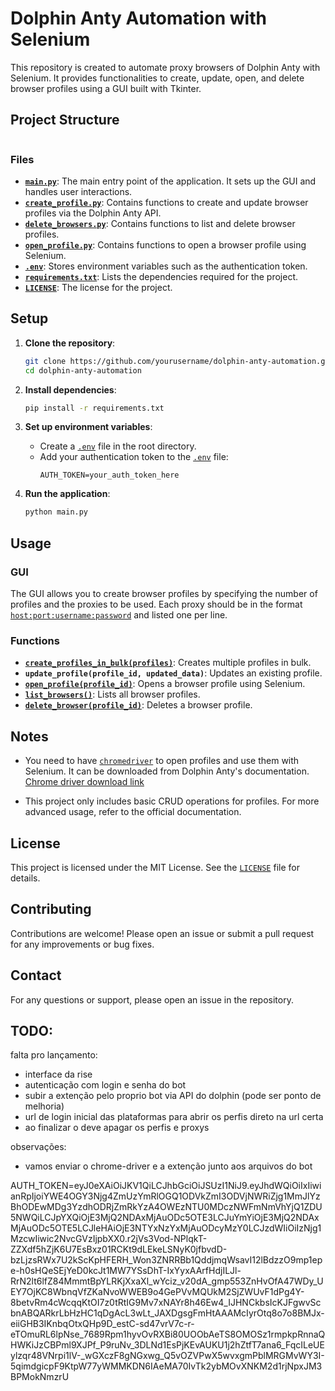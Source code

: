 # Dolphin Anty Automation with Selenium

This repository is created to automate proxy browsers of Dolphin Anty with Selenium. It provides functionalities to create, update, open, and delete browser profiles using a GUI built with Tkinter.

## Project Structure
```

```


### Files

- **[`main.py`](command:_github.copilot.openRelativePath?%5B%7B%22scheme%22%3A%22file%22%2C%22authority%22%3A%22%22%2C%22path%22%3A%22%2Fc%3A%2FUsers%2Fyanfe%2FOneDrive%2FDocumentos%2Frepo%2FDolphin-Anty-Automation-with-Selenium%2Fmain.py%22%2C%22query%22%3A%22%22%2C%22fragment%22%3A%22%22%7D%5D "c:\Users\yanfe\OneDrive\Documentos\repo\Dolphin-Anty-Automation-with-Selenium\main.py")**: The main entry point of the application. It sets up the GUI and handles user interactions.
- **[`create_profile.py`](command:_github.copilot.openRelativePath?%5B%7B%22scheme%22%3A%22file%22%2C%22authority%22%3A%22%22%2C%22path%22%3A%22%2Fc%3A%2FUsers%2Fyanfe%2FOneDrive%2FDocumentos%2Frepo%2FDolphin-Anty-Automation-with-Selenium%2Fcreate_profile.py%22%2C%22query%22%3A%22%22%2C%22fragment%22%3A%22%22%7D%5D "c:\Users\yanfe\OneDrive\Documentos\repo\Dolphin-Anty-Automation-with-Selenium\create_profile.py")**: Contains functions to create and update browser profiles via the Dolphin Anty API.
- **[`delete_browsers.py`](command:_github.copilot.openRelativePath?%5B%7B%22scheme%22%3A%22file%22%2C%22authority%22%3A%22%22%2C%22path%22%3A%22%2Fc%3A%2FUsers%2Fyanfe%2FOneDrive%2FDocumentos%2Frepo%2FDolphin-Anty-Automation-with-Selenium%2Fdelete_browsers.py%22%2C%22query%22%3A%22%22%2C%22fragment%22%3A%22%22%7D%5D "c:\Users\yanfe\OneDrive\Documentos\repo\Dolphin-Anty-Automation-with-Selenium\delete_browsers.py")**: Contains functions to list and delete browser profiles.
- **[`open_profile.py`](command:_github.copilot.openRelativePath?%5B%7B%22scheme%22%3A%22file%22%2C%22authority%22%3A%22%22%2C%22path%22%3A%22%2Fc%3A%2FUsers%2Fyanfe%2FOneDrive%2FDocumentos%2Frepo%2FDolphin-Anty-Automation-with-Selenium%2Fopen_profile.py%22%2C%22query%22%3A%22%22%2C%22fragment%22%3A%22%22%7D%5D "c:\Users\yanfe\OneDrive\Documentos\repo\Dolphin-Anty-Automation-with-Selenium\open_profile.py")**: Contains functions to open a browser profile using Selenium.
- **[`.env`](command:_github.copilot.openRelativePath?%5B%7B%22scheme%22%3A%22file%22%2C%22authority%22%3A%22%22%2C%22path%22%3A%22%2Fc%3A%2FUsers%2Fyanfe%2FOneDrive%2FDocumentos%2Frepo%2FDolphin-Anty-Automation-with-Selenium%2F.env%22%2C%22query%22%3A%22%22%2C%22fragment%22%3A%22%22%7D%5D "c:\Users\yanfe\OneDrive\Documentos\repo\Dolphin-Anty-Automation-with-Selenium\.env")**: Stores environment variables such as the authentication token.
- **[`requirements.txt`](command:_github.copilot.openRelativePath?%5B%7B%22scheme%22%3A%22file%22%2C%22authority%22%3A%22%22%2C%22path%22%3A%22%2Fc%3A%2FUsers%2Fyanfe%2FOneDrive%2FDocumentos%2Frepo%2FDolphin-Anty-Automation-with-Selenium%2Frequirements.txt%22%2C%22query%22%3A%22%22%2C%22fragment%22%3A%22%22%7D%5D "c:\Users\yanfe\OneDrive\Documentos\repo\Dolphin-Anty-Automation-with-Selenium\requirements.txt")**: Lists the dependencies required for the project.
- **[`LICENSE`](command:_github.copilot.openRelativePath?%5B%7B%22scheme%22%3A%22file%22%2C%22authority%22%3A%22%22%2C%22path%22%3A%22%2Fc%3A%2FUsers%2Fyanfe%2FOneDrive%2FDocumentos%2Frepo%2FDolphin-Anty-Automation-with-Selenium%2FLICENSE%22%2C%22query%22%3A%22%22%2C%22fragment%22%3A%22%22%7D%5D "c:\Users\yanfe\OneDrive\Documentos\repo\Dolphin-Anty-Automation-with-Selenium\LICENSE")**: The license for the project.

## Setup

1. **Clone the repository**:
    ```sh
    git clone https://github.com/yourusername/dolphin-anty-automation.git
    cd dolphin-anty-automation
    ```

2. **Install dependencies**:
    ```sh
    pip install -r requirements.txt
    ```

3. **Set up environment variables**:
    - Create a [`.env`](command:_github.copilot.openRelativePath?%5B%7B%22scheme%22%3A%22file%22%2C%22authority%22%3A%22%22%2C%22path%22%3A%22%2Fc%3A%2FUsers%2Fyanfe%2FOneDrive%2FDocumentos%2Frepo%2FDolphin-Anty-Automation-with-Selenium%2F.env%22%2C%22query%22%3A%22%22%2C%22fragment%22%3A%22%22%7D%5D "c:\Users\yanfe\OneDrive\Documentos\repo\Dolphin-Anty-Automation-with-Selenium\.env") file in the root directory.
    - Add your authentication token to the [`.env`](command:_github.copilot.openRelativePath?%5B%7B%22scheme%22%3A%22file%22%2C%22authority%22%3A%22%22%2C%22path%22%3A%22%2Fc%3A%2FUsers%2Fyanfe%2FOneDrive%2FDocumentos%2Frepo%2FDolphin-Anty-Automation-with-Selenium%2F.env%22%2C%22query%22%3A%22%22%2C%22fragment%22%3A%22%22%7D%5D "c:\Users\yanfe\OneDrive\Documentos\repo\Dolphin-Anty-Automation-with-Selenium\.env") file:
      ```
      AUTH_TOKEN=your_auth_token_here
      ```

4. **Run the application**:
    ```sh
    python main.py
    ```

## Usage

### GUI

The GUI allows you to create browser profiles by specifying the number of profiles and the proxies to be used. Each proxy should be in the format [`host:port:username:password`](command:_github.copilot.openSymbolFromReferences?%5B%22%22%2C%5B%7B%22uri%22%3A%7B%22%24mid%22%3A1%2C%22fsPath%22%3A%22c%3A%5C%5CUsers%5C%5Cyanfe%5C%5COneDrive%5C%5CDocumentos%5C%5Crepo%5C%5CDolphin-Anty-Automation-with-Selenium%5C%5Cmain.py%22%2C%22_sep%22%3A1%2C%22external%22%3A%22file%3A%2F%2F%2Fc%253A%2FUsers%2Fyanfe%2FOneDrive%2FDocumentos%2Frepo%2FDolphin-Anty-Automation-with-Selenium%2Fmain.py%22%2C%22path%22%3A%22%2Fc%3A%2FUsers%2Fyanfe%2FOneDrive%2FDocumentos%2Frepo%2FDolphin-Anty-Automation-with-Selenium%2Fmain.py%22%2C%22scheme%22%3A%22file%22%7D%2C%22pos%22%3A%7B%22line%22%3A25%2C%22character%22%3A4%7D%7D%5D%5D "Go to definition") and listed one per line.

### Functions

- **[`create_profiles_in_bulk(profiles)`](command:_github.copilot.openSymbolFromReferences?%5B%22%22%2C%5B%7B%22uri%22%3A%7B%22%24mid%22%3A1%2C%22fsPath%22%3A%22c%3A%5C%5CUsers%5C%5Cyanfe%5C%5COneDrive%5C%5CDocumentos%5C%5Crepo%5C%5CDolphin-Anty-Automation-with-Selenium%5C%5Ccreate_profile.py%22%2C%22_sep%22%3A1%2C%22external%22%3A%22file%3A%2F%2F%2Fc%253A%2FUsers%2Fyanfe%2FOneDrive%2FDocumentos%2Frepo%2FDolphin-Anty-Automation-with-Selenium%2Fcreate_profile.py%22%2C%22path%22%3A%22%2Fc%3A%2FUsers%2Fyanfe%2FOneDrive%2FDocumentos%2Frepo%2FDolphin-Anty-Automation-with-Selenium%2Fcreate_profile.py%22%2C%22scheme%22%3A%22file%22%7D%2C%22pos%22%3A%7B%22line%22%3A9%2C%22character%22%3A4%7D%7D%2C%7B%22uri%22%3A%7B%22%24mid%22%3A1%2C%22fsPath%22%3A%22c%3A%5C%5CUsers%5C%5Cyanfe%5C%5COneDrive%5C%5CDocumentos%5C%5Crepo%5C%5CDolphin-Anty-Automation-with-Selenium%5C%5Cmain.py%22%2C%22_sep%22%3A1%2C%22external%22%3A%22file%3A%2F%2F%2Fc%253A%2FUsers%2Fyanfe%2FOneDrive%2FDocumentos%2Frepo%2FDolphin-Anty-Automation-with-Selenium%2Fmain.py%22%2C%22path%22%3A%22%2Fc%3A%2FUsers%2Fyanfe%2FOneDrive%2FDocumentos%2Frepo%2FDolphin-Anty-Automation-with-Selenium%2Fmain.py%22%2C%22scheme%22%3A%22file%22%7D%2C%22pos%22%3A%7B%22line%22%3A2%2C%22character%22%3A27%7D%7D%5D%5D "Go to definition")**: Creates multiple profiles in bulk.
- **`update_profile(profile_id, updated_data)`**: Updates an existing profile.
- **[`open_profile(profile_id)`](command:_github.copilot.openSymbolFromReferences?%5B%22%22%2C%5B%7B%22uri%22%3A%7B%22%24mid%22%3A1%2C%22fsPath%22%3A%22c%3A%5C%5CUsers%5C%5Cyanfe%5C%5COneDrive%5C%5CDocumentos%5C%5Crepo%5C%5CDolphin-Anty-Automation-with-Selenium%5C%5Cmain.py%22%2C%22_sep%22%3A1%2C%22external%22%3A%22file%3A%2F%2F%2Fc%253A%2FUsers%2Fyanfe%2FOneDrive%2FDocumentos%2Frepo%2FDolphin-Anty-Automation-with-Selenium%2Fmain.py%22%2C%22path%22%3A%22%2Fc%3A%2FUsers%2Fyanfe%2FOneDrive%2FDocumentos%2Frepo%2FDolphin-Anty-Automation-with-Selenium%2Fmain.py%22%2C%22scheme%22%3A%22file%22%7D%2C%22pos%22%3A%7B%22line%22%3A3%2C%22character%22%3A5%7D%7D%2C%7B%22uri%22%3A%7B%22%24mid%22%3A1%2C%22fsPath%22%3A%22c%3A%5C%5CUsers%5C%5Cyanfe%5C%5COneDrive%5C%5CDocumentos%5C%5Crepo%5C%5CDolphin-Anty-Automation-with-Selenium%5C%5Copen_profile.py%22%2C%22_sep%22%3A1%2C%22external%22%3A%22file%3A%2F%2F%2Fc%253A%2FUsers%2Fyanfe%2FOneDrive%2FDocumentos%2Frepo%2FDolphin-Anty-Automation-with-Selenium%2Fopen_profile.py%22%2C%22path%22%3A%22%2Fc%3A%2FUsers%2Fyanfe%2FOneDrive%2FDocumentos%2Frepo%2FDolphin-Anty-Automation-with-Selenium%2Fopen_profile.py%22%2C%22scheme%22%3A%22file%22%7D%2C%22pos%22%3A%7B%22line%22%3A10%2C%22character%22%3A4%7D%7D%2C%7B%22uri%22%3A%7B%22%24mid%22%3A1%2C%22fsPath%22%3A%22c%3A%5C%5CUsers%5C%5Cyanfe%5C%5COneDrive%5C%5CDocumentos%5C%5Crepo%5C%5CDolphin-Anty-Automation-with-Selenium%5C%5CREADME.md%22%2C%22_sep%22%3A1%2C%22external%22%3A%22file%3A%2F%2F%2Fc%253A%2FUsers%2Fyanfe%2FOneDrive%2FDocumentos%2Frepo%2FDolphin-Anty-Automation-with-Selenium%2FREADME.md%22%2C%22path%22%3A%22%2Fc%3A%2FUsers%2Fyanfe%2FOneDrive%2FDocumentos%2Frepo%2FDolphin-Anty-Automation-with-Selenium%2FREADME.md%22%2C%22scheme%22%3A%22file%22%7D%2C%22pos%22%3A%7B%22line%22%3A6%2C%22character%22%3A2%7D%7D%5D%5D "Go to definition")**: Opens a browser profile using Selenium.
- **[`list_browsers()`](command:_github.copilot.openSymbolFromReferences?%5B%22%22%2C%5B%7B%22uri%22%3A%7B%22%24mid%22%3A1%2C%22fsPath%22%3A%22c%3A%5C%5CUsers%5C%5Cyanfe%5C%5COneDrive%5C%5CDocumentos%5C%5Crepo%5C%5CDolphin-Anty-Automation-with-Selenium%5C%5Cmain.py%22%2C%22_sep%22%3A1%2C%22external%22%3A%22file%3A%2F%2F%2Fc%253A%2FUsers%2Fyanfe%2FOneDrive%2FDocumentos%2Frepo%2FDolphin-Anty-Automation-with-Selenium%2Fmain.py%22%2C%22path%22%3A%22%2Fc%3A%2FUsers%2Fyanfe%2FOneDrive%2FDocumentos%2Frepo%2FDolphin-Anty-Automation-with-Selenium%2Fmain.py%22%2C%22scheme%22%3A%22file%22%7D%2C%22pos%22%3A%7B%22line%22%3A4%2C%22character%22%3A28%7D%7D%5D%5D "Go to definition")**: Lists all browser profiles.
- **[`delete_browser(profile_id)`](command:_github.copilot.openSymbolFromReferences?%5B%22%22%2C%5B%7B%22uri%22%3A%7B%22%24mid%22%3A1%2C%22fsPath%22%3A%22c%3A%5C%5CUsers%5C%5Cyanfe%5C%5COneDrive%5C%5CDocumentos%5C%5Crepo%5C%5CDolphin-Anty-Automation-with-Selenium%5C%5Cmain.py%22%2C%22_sep%22%3A1%2C%22external%22%3A%22file%3A%2F%2F%2Fc%253A%2FUsers%2Fyanfe%2FOneDrive%2FDocumentos%2Frepo%2FDolphin-Anty-Automation-with-Selenium%2Fmain.py%22%2C%22path%22%3A%22%2Fc%3A%2FUsers%2Fyanfe%2FOneDrive%2FDocumentos%2Frepo%2FDolphin-Anty-Automation-with-Selenium%2Fmain.py%22%2C%22scheme%22%3A%22file%22%7D%2C%22pos%22%3A%7B%22line%22%3A4%2C%22character%22%3A43%7D%7D%5D%5D "Go to definition")**: Deletes a browser profile.

## Notes

- You need to have [`chromedriver`](command:_github.copilot.openSymbolFromReferences?%5B%22%22%2C%5B%7B%22uri%22%3A%7B%22%24mid%22%3A1%2C%22fsPath%22%3A%22c%3A%5C%5CUsers%5C%5Cyanfe%5C%5COneDrive%5C%5CDocumentos%5C%5Crepo%5C%5CDolphin-Anty-Automation-with-Selenium%5C%5Copen_profile.py%22%2C%22_sep%22%3A1%2C%22external%22%3A%22file%3A%2F%2F%2Fc%253A%2FUsers%2Fyanfe%2FOneDrive%2FDocumentos%2Frepo%2FDolphin-Anty-Automation-with-Selenium%2Fopen_profile.py%22%2C%22path%22%3A%22%2Fc%3A%2FUsers%2Fyanfe%2FOneDrive%2FDocumentos%2Frepo%2FDolphin-Anty-Automation-with-Selenium%2Fopen_profile.py%22%2C%22scheme%22%3A%22file%22%7D%2C%22pos%22%3A%7B%22line%22%3A31%2C%22character%22%3A75%7D%7D%2C%7B%22uri%22%3A%7B%22%24mid%22%3A1%2C%22fsPath%22%3A%22c%3A%5C%5CUsers%5C%5Cyanfe%5C%5COneDrive%5C%5CDocumentos%5C%5Crepo%5C%5CDolphin-Anty-Automation-with-Selenium%5C%5CREADME.md%22%2C%22_sep%22%3A1%2C%22external%22%3A%22file%3A%2F%2F%2Fc%253A%2FUsers%2Fyanfe%2FOneDrive%2FDocumentos%2Frepo%2FDolphin-Anty-Automation-with-Selenium%2FREADME.md%22%2C%22path%22%3A%22%2Fc%3A%2FUsers%2Fyanfe%2FOneDrive%2FDocumentos%2Frepo%2FDolphin-Anty-Automation-with-Selenium%2FREADME.md%22%2C%22scheme%22%3A%22file%22%7D%2C%22pos%22%3A%7B%22line%22%3A22%2C%22character%22%3A17%7D%7D%5D%5D "Go to definition") to open profiles and use them with Selenium. It can be downloaded from Dolphin Anty's documentation.
  [Chrome driver download link](https://anty-browser.s3.amazonaws.com/chromedriver-124.zip)

- This project only includes basic CRUD operations for profiles. For more advanced usage, refer to the official documentation.

## License

This project is licensed under the MIT License. See the [`LICENSE`](command:_github.copilot.openRelativePath?%5B%7B%22scheme%22%3A%22file%22%2C%22authority%22%3A%22%22%2C%22path%22%3A%22%2Fc%3A%2FUsers%2Fyanfe%2FOneDrive%2FDocumentos%2Frepo%2FDolphin-Anty-Automation-with-Selenium%2FLICENSE%22%2C%22query%22%3A%22%22%2C%22fragment%22%3A%22%22%7D%5D "c:\Users\yanfe\OneDrive\Documentos\repo\Dolphin-Anty-Automation-with-Selenium\LICENSE") file for details.

## Contributing

Contributions are welcome! Please open an issue or submit a pull request for any improvements or bug fixes.

## Contact

For any questions or support, please open an issue in the repository.

## TODO:

falta pro lançamento:
- interface da rise
- autenticação com login e senha do bot
- subir a extenção pelo proprio bot via API do dolphin (pode ser ponto de melhoria)
- url de login inicial das plataformas para abrir os perfis direto na url certa
- ao finalizar o deve apagar os perfis e proxys

observações:
- vamos enviar o chrome-driver e a extenção junto aos arquivos do bot


AUTH_TOKEN=eyJ0eXAiOiJKV1QiLCJhbGciOiJSUzI1NiJ9.eyJhdWQiOiIxIiwianRpIjoiYWE4OGY3Njg4ZmUzYmRlOGQ1ODVkZmI3ODVjNWRiZjg1MmJlYzBhODEwMDg3YzdhODRjZmRkYzA4OWEzNTU0MDczNWFmNmVhYjQ1ZDU5NWQiLCJpYXQiOjE3MjQ2NDAxMjAuODc5OTE3LCJuYmYiOjE3MjQ2NDAxMjAuODc5OTE5LCJleHAiOjE3NTYxNzYxMjAuODcyMzY0LCJzdWIiOiIzNjg1MzcwIiwic2NvcGVzIjpbXX0.r2jVs3Vod-NPlqkT-ZZXdf5hZjK6U7EsBxz01RCKt9dLEkeLSNyK0jfbvdD-bzLjzsRWx7U2kScKpHFERH_Won3ZNRRBb1QddjmqWsavI12lBdzzO9mp1epe-h0sHQeSEjYeD0kcJt1MW7YSsDhT-IxYyxAArfHdjILJl-RrN2lt6lfZ84MmmtBpYLRKjXxaXl_wYciz_v20dA_gmp553ZnHvOfA47WDy_UEY7OjKC8WbnqVfZKaNvoWWEB9o4GePVvMQUkM2SjZWUvF1dPg4Y-8betvRm4cWcqqKtOI7z0tRtIG9Mv7xNAYr8h46Ew4_IJHNCkbsIcKJFgwvScbnABQARkrLbHzHC1qDgAcL3wLt_JAXDgsgFmHtAAAMcIyrOtq8o7o8BMJx-eiiGHB3IKnbqOtxQHp9D_estC-sd47vrV7c-r-eTOmuRL6lpNse_7689Rpm1hyvOvRXBi80UOObAeTS8OMOSz1rmpkpRnnaQHWKiJzCBPml9XJPf_P9ruNv_3DLNd1EsPjKEvAUKU1j2hZtfT7ana6_FqcILeUEylzqr48VNrpi1lV-_wGXczF8gNGxwg_Q5vOZVPwX5wvxgmPblMRGMvWY3I-5qimdgicpF9KtpW77yWMMKDN6IAeMA70IvTk2ybMOvXNKM2d1rjNpxJM3BPMokNmzrU